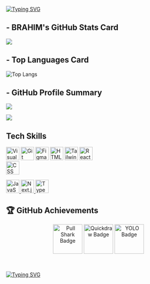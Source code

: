 [![Typing SVG](https://readme-typing-svg.demolab.com?font=Fira+Code&pause=1000&color=13D3F7&width=435&lines=Hi+there+%F0%9F%91%8B+I+am+BRAHIM+AJGAGAL)](https://git.io/typing-svg)

## - BRAHIM's GitHub Stats Card

![](https://github-readme-stats.vercel.app/api?username=AslamtoIbrahim&show_icons=true&theme=dark)



## - Top Languages Card

![Top Langs](https://github-readme-stats.vercel.app/api/top-langs/?username=AslamtoIbrahim&layout=compact&theme=dark)


## - GitHub Profile Summary

![](https://github-profile-summary-cards.vercel.app/api/cards/profile-details?username=AslamtoIbrahim&theme=dark)

![](https://github-readme-streak-stats.herokuapp.com/?user=AslamtoIbrahim&show&theme=dark&hide_border=false)

## Tech Skills
 

<p align="center">
 
  <a href="https://code.visualstudio.com/" target="_blank" rel="noreferrer"><img src="https://upload.wikimedia.org/wikipedia/commons/thumb/9/9a/Visual_Studio_Code_1.35_icon.svg/1024px-Visual_Studio_Code_1.35_icon.svg.png" width="36" height="36" alt="Visual Studio Code" /></a>
  <a href="https://git-scm.com/" target="_blank" rel="noreferrer"><img src="https://git-scm.com/images/logos/downloads/Git-Icon-1788C.png" width="36" height="36" alt="Git" /></a>
  <a href="https://www.figma.com/" target="_blank" rel="noreferrer"><img src="https://raw.githubusercontent.com/danielcranney/readme-generator/main/public/icons/skills/figma-colored.svg" width="36" height="36" alt="Figma" /></a>
  <a href="https://developer.mozilla.org/en-US/docs/Glossary/HTML5" target="_blank" rel="noreferrer"><img src="https://raw.githubusercontent.com/danielcranney/readme-generator/main/public/icons/skills/html5-colored.svg" width="36" height="36" alt="HTML5" /></a>
  <a href="https://tailwindcss.com/" target="_blank" rel="noreferrer"><img src="https://raw.githubusercontent.com/danielcranney/readme-generator/main/public/icons/skills/tailwindcss-colored.svg" width="36" height="36" alt="TailwindCSS" /></a>
  <a href="https://reactjs.org/" target="_blank" rel="noreferrer"><img src="https://raw.githubusercontent.com/danielcranney/readme-generator/main/public/icons/skills/react-colored.svg" width="36" height="36" alt="React" /></a>
<a class="inline-block" href="https://www.w3.org/Style/CSS/" target="_blank" rel="noreferrer">  
    <img src="https://raw.githubusercontent.com/danielcranney/readme-generator/main/public/icons/skills/css3-colored.svg" width="36" height="36" alt="CSS" />  
</a>  

<a class="inline-block" href="https://www.javascript.com/" target="_blank" rel="noreferrer">  
    <img src="https://raw.githubusercontent.com/danielcranney/readme-generator/main/public/icons/skills/javascript-colored.svg" width="36" height="36" alt="JavaScript" />  
</a>
 <a class="inline-block" href="https://nextjs.org/" target="_blank" rel="noreferrer">  
  <img src="https://raw.githubusercontent.com/danielcranney/readme-generator/main/public/icons/skills/nextjs-colored.svg" width="36" height="36" alt="Next.js" />  
</a>
  <a href="https://www.typescriptlang.org/" target="_blank" rel="noreferrer">  
    <img src="https://raw.githubusercontent.com/danielcranney/readme-generator/main/public/icons/skills/typescript-colored.svg" width="36" height="36" alt="TypeScript" />  
 </a>
</p>

## 🏆 GitHub Achievements

<p align="center">
  <img src="https://github.githubassets.com/images/modules/profile/achievements/pull-shark-default.png" width="80" alt="Pull Shark Badge" />
  <img src="https://github.githubassets.com/images/modules/profile/achievements/quickdraw-default.png" width="80" alt="Quickdraw Badge" />
  <img src="https://github.githubassets.com/images/modules/profile/achievements/yolo-default.png" width="80" alt="YOLO Badge" />
</p>

<br>

[![Typing SVG](https://readme-typing-svg.demolab.com?font=Fira+Code&pause=1000&color=13D3F7&width=435&lines=Thank+you+for+visiting+my+profile+%F0%9F%98%8D)](https://git.io/typing-svg)
